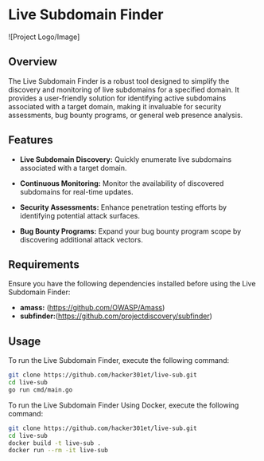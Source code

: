 # Live Subdomain Finder

![Project Logo/Image]

## Overview

The Live Subdomain Finder is a robust tool designed to simplify the discovery and monitoring of live subdomains for a specified domain. It provides a user-friendly solution for identifying active subdomains associated with a target domain, making it invaluable for security assessments, bug bounty programs, or general web presence analysis.

## Features

- **Live Subdomain Discovery:** Quickly enumerate live subdomains associated with a target domain.

- **Continuous Monitoring:** Monitor the availability of discovered subdomains for real-time updates.

- **Security Assessments:** Enhance penetration testing efforts by identifying potential attack surfaces.

- **Bug Bounty Programs:** Expand your bug bounty program scope by discovering additional attack vectors.

## Requirements

Ensure you have the following dependencies installed before using the Live Subdomain Finder:

- **amass:** (https://github.com/OWASP/Amass)
- **subfinder:**(https://github.com/projectdiscovery/subfinder)

## Usage

To run the Live Subdomain Finder, execute the following command:

```bash
git clone https://github.com/hacker301et/live-sub.git
cd live-sub
go run cmd/main.go
```

To run the Live Subdomain Finder Using Docker, execute the following command:

```bash
git clone https://github.com/hacker301et/live-sub.git
cd live-sub
docker build -t live-sub .
docker run --rm -it live-sub
```



